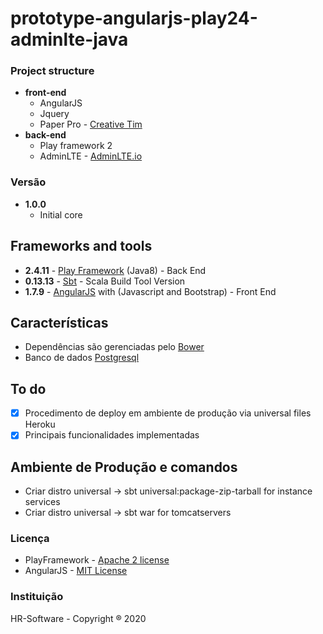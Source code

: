 # prototype-angularjs-play24-adminlte-java

### Project structure
* **front-end**
  * AngularJS
  * Jquery
  * Paper Pro - [Creative Tim](https://www.creative-tim.com/product/paper-dashboard-pro)
* **back-end**
  * Play framework 2
  * AdminLTE - [AdminLTE.io](https://adminlte.io/)

### Versão
* **1.0.0**
  * Initial core
  
## Frameworks and tools
* **2.4.11** - [Play Framework](https://playframework.com/) (Java8) - Back End
* **0.13.13** - [Sbt](http://www.scala-sbt.org/0.13/docs/Basic-Def.html) - Scala Build Tool Version
* **1.7.9** - [AngularJS](https://angularjs.org/) with (Javascript and Bootstrap) - Front End

## Características
* Dependências são gerenciadas pelo [Bower](https://bower.io/)
* Banco de dados [Postgresql](https://www.postgresql.org/)

## To do
 - [x] Procedimento de deploy em ambiente de produção via universal files Heroku
 - [x] Principais funcionalidades implementadas
 
## Ambiente de Produção e comandos
 - Criar distro universal -> sbt universal:package-zip-tarball for instance services
 - Criar distro universal -> sbt war for tomcatservers
  
### Licença
* PlayFramework - [Apache 2 license](https://www.apache.org/licenses/LICENSE-2.0.html)
* AngularJS - [MIT License](https://github.com/angular/angular.js/blob/master/LICENSE)

### Instituição
HR-Software - Copyright ® 2020
